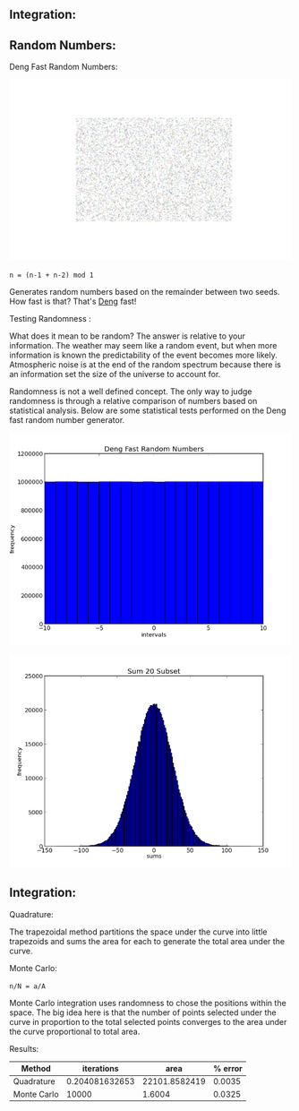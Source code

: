 Integration:
------------

Random Numbers:
--------------

Deng Fast Random Numbers:

![rand](./rand.png)

`n = (n-1 + n-2) mod 1`

Generates random numbers based on the remainder between two seeds. How fast is that? That's [Deng](http://en.wikipedia.org/wiki/Yuefan_Deng) fast!

Testing Randomness :

What does it mean to be random? The answer is relative to your information. The weather may seem like a random event, but when more information is known the predictability of the event becomes more likely. Atmospheric noise is at the end of the random spectrum because there is an information set the size of the universe to account for.

 Randomness is not a well defined concept. The only way to judge randomness is through a relative comparison of numbers based on statistical analysis. Below are some statistical tests performed on the Deng fast random number generator. 

![dist](./dist.png)

![sum](./sum.png)


Integration:
------------

Quadrature: 

The trapezoidal method partitions the space under the curve into little trapezoids and sums the area for each to generate the total area under the curve. 


Monte Carlo:

`n/N = a/A`

Monte Carlo integration uses randomness to chose the positions within the space. The big idea here is that the number of points selected under the curve in proportion to the total selected points converges to the area under the curve proportional to total area.  
 

Results:

| Method      |      iterations    |      area            | % error | 
|-------------|--------------------|----------------------|---------|
| Quadrature  | 0.204081632653     | 22101.8582419        | 0.0035  | 
| Monte Carlo | 10000              | 1.6004               | 0.0325  |